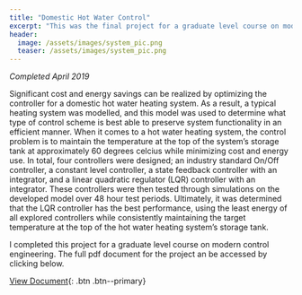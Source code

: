 ```yaml
---
title: "Domestic Hot Water Control"
excerpt: "This was the final project for a graduate level course on modern control engineering."
header:
  image: /assets/images/system_pic.png
  teaser: /assets/images/system_pic.png
---
```

*Completed April 2019*

Significant cost and energy savings can be realized by optimizing the controller for a domestic hot water heating system. As a result, a typical heating system was modelled, and this model was used to determine what type of control scheme is best able to preserve system functionality in an efficient manner. When it comes to a hot water heating system, the control problem is to maintain the temperature at the top of the system’s storage tank at approximately 60 degrees celcius while minimizing cost and energy use. In total, four controllers were designed; an industry standard On/Off controller, a constant level controller, a state feedback controller with an integrator, and a linear quadratic regulator (LQR) controller with an integrator. These controllers were then tested through simulations on the developed model over 48 hour test periods. Ultimately, it was determined that the LQR controller has the best performance, using the least energy of all explored controllers while consistently maintaining the target temperature at the top of the hot water heating system’s storage tank.

I completed this project for a graduate level course on modern control engineering. The full pdf document for the project an be accessed by clicking below.

[View Document](/projects/JacobMorrison_DomesticHotWaterControl.pdf){: .btn .btn--primary}